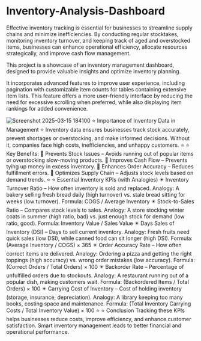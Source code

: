 # Inventory-Analysis-Dashboard
Effective inventory tracking is essential for businesses to streamline supply chains and minimize inefficiencies. By conducting regular stocktakes, monitoring inventory turnover, and keeping track of aged and overstocked items, businesses can enhance operational efficiency, allocate resources strategically, and improve cash flow management.

This project is a showcase of an inventory management dashboard, designed to provide valuable insights and optimize inventory planning. 

It incorporates advanced features to improve user experience, including pagination with customizable item counts for tables containing extensive item lists. This feature offers a more user-friendly interface by reducing the need for excessive scrolling when preferred, while also displaying item rankings for added convenience.

![Screenshot 2025-03-15 184100](https://github.com/user-attachments/assets/afc1b2bf-5003-461a-b0ab-eed162c434bf)
⭐ Importance of Inventory Data in Management ⭐ 
Inventory data ensures businesses track stock accurately, prevent shortages or overstocking, and make informed decisions. Without it, companies face high costs, inefficiencies, and unhappy customers.
⭐ ⭐ Key Benefits:
💫 Prevents Stock Issues – Avoids running out of popular items or overstocking slow-moving products.
💫 Improves Cash Flow – Prevents tying up money in excess inventory.
💫 Enhances Order Accuracy – Reduces fulfillment errors.
💫 Optimizes Supply Chain – Adjusts stock levels based on demand trends.
⭐ ⭐ Essential Inventory KPIs (with Analogies)
✴️ Inventory Turnover Ratio – How often inventory is sold and replaced.
Analogy: A bakery selling fresh bread daily (high turnover) vs. stale bread sitting for weeks (low turnover).
Formula: COGS / Average Inventory
✴️ Stock-to-Sales Ratio – Compares stock levels to sales.
Analogy: A store stocking winter coats in summer (high ratio, bad) vs. just enough stock for demand (low ratio, good).
Formula: Inventory Value / Sales Value
✴️ Days Sales of Inventory (DSI) – Days to sell current inventory.
Analogy: Fresh fruits need quick sales (low DSI), while canned food can sit longer (high DSI).
Formula: (Average Inventory / COGS) × 365
✴️ Order Accuracy Rate – How often correct items are delivered.
Analogy: Ordering a pizza and getting the right toppings (high accuracy) vs. wrong order mistakes (low accuracy).
Formula: (Correct Orders / Total Orders) × 100
✴️ Backorder Rate – Percentage of unfulfilled orders due to stockouts.
Analogy: A restaurant running out of a popular dish, making customers wait.
Formula: (Backordered Items / Total Orders) × 100
✴️ Carrying Cost of Inventory – Cost of holding inventory (storage, insurance, depreciation).
Analogy: A library keeping too many books, costing space and maintenance.
Formula: (Total Inventory Carrying Costs / Total Inventory Value) × 100
⭐ ⭐ Conclusion
Tracking these KPIs helps businesses reduce costs, improve efficiency, and enhance customer satisfaction. Smart inventory management leads to better financial and operational performance.
